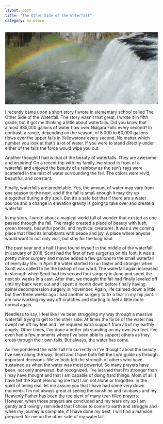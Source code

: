 ```yaml
---
layout: post
title: "The Other Side of the Waterfall"
category: my-peace
---
```

![waterfall](/assets/images/waterfall.jpg)

I recently came upon a short story I wrote in elementary school called The Other Side of the Waterfall. The story wasn’t that great, I wrote it in fifth grade, but it got me thinking a little about waterfalls. Did you know that almost 835,000 gallons of water flow over Niagara Falls every second? In contrast, a range, depending on the season, of 5,000 to 60,000 gallons flows over the upper falls in Yellowstone every second. No matter which number you look at that’s a lot of water. If you were to stand directly under either of the falls the force would wipe you out.

Another thought I had is that of the beauty of waterfalls. They are awesome and inspiring! On a recent trip with my family, we stood in front of a waterfall and enjoyed the beauty of a rainbow as the sun’s rays were scattered in the mist of water surrounding the fall. The colors were vivid, beautiful, and constant.

Finally, waterfalls are predictable. Yes, the amount of water may vary from one season to the next, and if the fall is small enough it may dry up altogether during a dry spell. But it’s a safe bet that if there are a water source and a change in elevation gravity is going to take over and create a waterfall.

In my story, I wrote about a magical world full of wonder that existed as one passed through the fall. The magic created a place of beauty with lush, green forests, beautiful ponds, and mythical creatures. It was a welcoming place that filled its inhabitants with peace and joy. A place where anyone would want to not only visit, but stay for the long haul.

The past year and a half I have found myself in the middle of the waterfall. In January of 2018, Scott had the first of two surgeries on his foot. It was a pretty minor surgery and maybe added a few gallons to the small waterfall of everyday life. In April the water started to run faster and stronger when Scott was called to be the bishop of our ward. The waterfall again increased in strength when Scott had his second foot surgery in June and spent the next six weeks in a cast. After that, we thought the fall had finally leveled off until my back went out and I spent a month down before finally having spinal decompression surgery in November. Again, life calmed down a little but then three weeks ago I had another surgery to fix a tear in my hip joint. I am now working my way off crutches and starting to feel a little more normal again.

Needless to say, I feel like I’ve been struggling my way through a massive waterfall trying to get to the other side. At times the force of the water has swept me off my feet and I’ve required extra support from all of my earthly angels. Other times, I’ve done a better job standing on my own two feet. I’ve even had a few moments where I’ve been able to support others as they cross through their own falls. But always, the water has come.

As I’ve pondered the waterfall I’m currently in I’ve thought about the beauty I’ve seen along the way. Scott and I have both felt the Lord guide us through important decisions. We’ve both felt the strength of others who have sustained us when the water was most powerful. So many prayers have been, not only answered, but recognized. I’ve learned that I’m stronger than I may have thought and that I am capable of doing hard things. Most of all, I have felt the Spirit reminding me that I am not alone or forgotten. In the spirit of being real, let me assure you that I have had some very down moments. I’m not always great at seeing the sunshine and rainbows and my Heavenly Father has been the recipient of many tear-filled prayers. However, when those prayers are concluded and my tears dry up I am gently and lovingly reminded that I chose to come to earth and struggle and when my journey is complete, if I have done my best, I will find a mansion prepared for me on the other side of my waterfall.